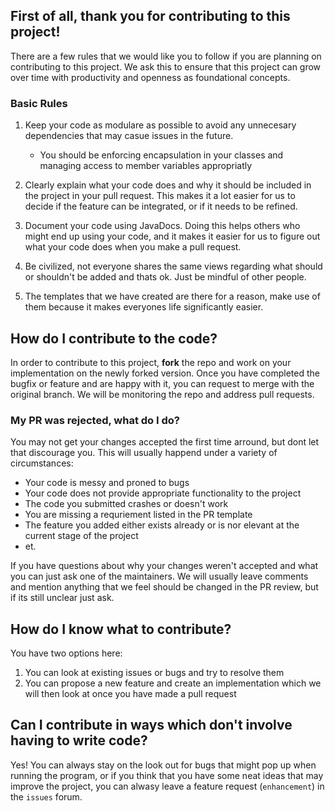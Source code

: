 ## First of all, thank you for contributing to this project!

There are a few rules that we would like you to follow if you are planning on contributing to this project. We ask this to ensure that this project can grow over time with productivity and openness as foundational concepts.


### Basic Rules

1. Keep your code as modulare as possible to avoid any unnecesary dependencies that may casue issues in the future.
   - You should be enforcing encapsulation in your classes and managing access to member variables appropriatly
    
2. Clearly explain what your code does and why it should be included in the project in your pull request. This makes it a lot easier for us to decide if the feature can be integrated, or if it needs to be refined.

3. Document your code using JavaDocs. Doing this helps others who might end up using your code, and it makes it easier for us to figure out what your code does when you make a pull request.

4. Be civilized, not everyone shares the same views regarding what should or shouldn't be added and thats ok. Just be mindful of other people.

5. The templates that we have created are there for a reason, make use of them because it makes everyones life significantly easier.


## How do I contribute to the code?

In order to contribute to this project, **fork** the repo and work on your implementation on the newly forked version. Once you have completed the bugfix or feature and are happy with it, you can request to merge with the original branch. We will be monitoring the repo and address pull requests. 


### My PR was rejected, what do I do?

You may not get your changes accepted the first time arround, but dont let that discourage you. This will usually happend under a variety of circumstances:

- Your code is messy and proned to bugs 
- Your code does not provide appropriate functionality to the project
- The code you submitted crashes or doesn't work
- You are missing a requriement listed in the PR template 
- The feature you added either exists already or is nor elevant at the current stage of the project
- et.

If you have questions about why your changes weren't accepted and what you can just ask one of the maintainers. We will usually leave comments and mention anything that we feel should be changed in the PR review, but if its still unclear just ask. 


## How do I know what to contribute?
 
You have two options here:
1. You can look at existing issues or bugs and try to resolve them
2. You can propose a new feature and create an implementation which we will then look at once you have made a pull request


## Can I contribute in ways which don't involve having to write code?

Yes! You can always stay on the look out for bugs that might pop up when running the program, or if you think that you have some neat ideas that may improve the project, you can alwasy leave a feature request (`enhancement`) in the `issues` forum.

